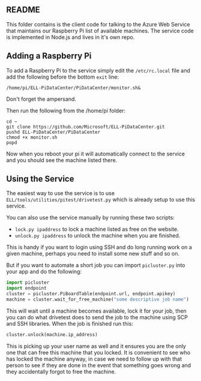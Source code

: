 
## README

This folder contains is the client code for talking to the Azure Web Service that maintains our 
Raspberry Pi list of available machines.  The service code is implemented in Node.js and lives in it's own repo.

## Adding a Raspberry Pi

To add a Raspberry Pi to the service simply edit the `/etc/rc.local` file and add the following before the bottom `exit` line:
```shell
/home/pi/ELL-PiDataCenter/PiDataCenter/monitor.sh&
```
Don't forget the ampersand.  

Then run the following from the /home/pi folder:
```shell
cd ~
git clone https://github.com/Microsoft/ELL-PiDataCenter.git
pushd ELL-PiDataCenter/PiDataCenter
chmod +x monitor.sh
popd
```

Now when you reboot your pi it will automatically connect to the service and you should see the machine listed there.

## Using the Service

The easiest way to use the service is to use `ELL/tools/utilities/pitest/drivetest.py` which is already setup to use this service.

You can also use the service manually by running these two scripts:
* `lock.py ipaddress` to lock a machine listed as free on the website.
* `unlock.py ipaddress` to unlock the machine when you are finished.

This is handy if you want to login using SSH and do long running work on a given machine, perhaps you need to install some new stuff and so on.

But if you want to automate a short job you can import `picluster.py` into your app and do the following:

```python
import picluster
import endpoint
cluster = picluster.PiBoardTable(endpoint.url, endpoint.apikey)
machine = cluster.wait_for_free_machine("some descriptive job name")
```
This will wait until a machine becomes available, lock it for your job, then you can do what drivetest does to send the job to the machine using SCP and SSH libraries.  When the job is finished run this:

```python
cluster.unlock(machine.ip_address)
```

This is picking up your user name as well and it ensures you are the only one that can free this machine that you locked.
It is convenient to see who has locked the machine anyway, in case we need to follow up with that person to see if they are done
in the event that something goes wrong and they accidentally forgot to free the machine.

